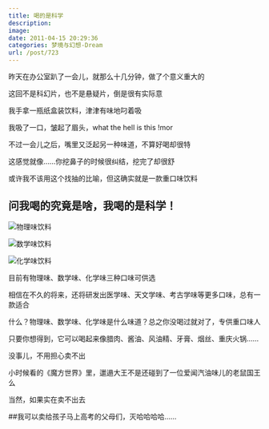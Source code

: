 ```yaml
---
title: 喝的是科学
description: 
image: 
date: 2011-04-15 20:29:36
categories: 梦境与幻想-Dream
url: /post/723
---
```


昨天在办公室趴了一会儿，就那么十几分钟，做了个意义重大的

这回不是科幻片，也不是悬疑片，倒是很有实际意

我手拿一瓶纸盒装饮料，津津有味地叼着吸

我吸了一口，皱起了眉头，what the hell is this !mor

不过一会儿之后，嘴里又泛起另一种味道，不算好喝却很特

这感觉就像……你挖鼻子的时候很纠结，挖完了却很舒

或许我不该用这个找抽的比喻，但这确实就是一款重口味饮料

## 问我喝的究竟是啥，我喝的是科学！

![](https://cdn.victor42.work/posts/2011-04/04-15/1.jpg "物理味饮料")

![](https://cdn.victor42.work/posts/2011-04/04-15/2.jpg "数学味饮料")

![](https://cdn.victor42.work/posts/2011-04/04-15/3.jpg "化学味饮料")

目前有物理味、数学味、化学味三种口味可供选

相信在不久的将来，还将研发出医学味、天文学味、考古学味等更多口味，总有一款适合

什么？物理味、数学味、化学味是什么味道？总之你没喝过就对了，专供重口味人

只要你想得到，它可以喝起来像腊肉、酱油、风油精、牙膏、烟丝、重庆火锅……

没事儿，不用担心卖不出

小时候看的《魔方世界》里，邋遢大王不是还碰到了一位爱闻汽油味儿的老鼠国王么

当然，如果实在卖不出去

##我可以卖给孩子马上高考的父母们，灭哈哈哈哈……